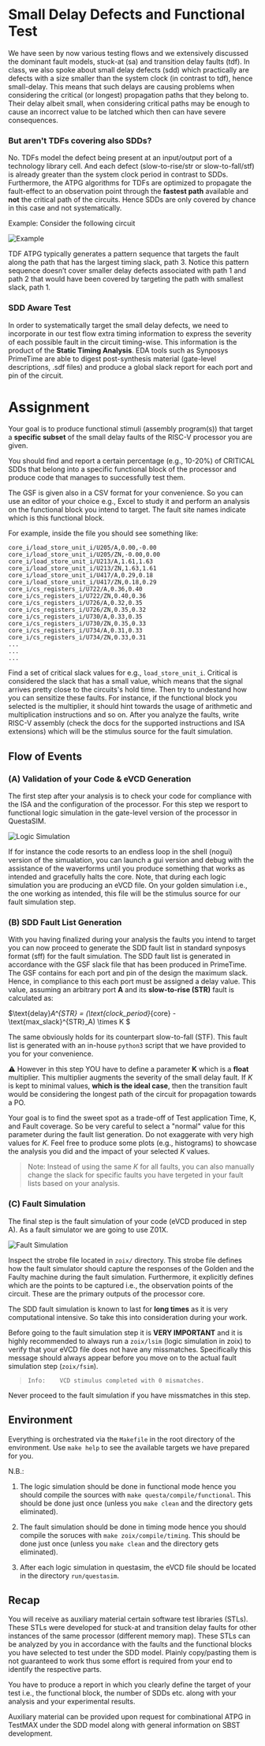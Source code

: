 # Small Delay Defects and Functional Test

We have seen by now various testing flows and we extensively discussed the dominant fault models, stuck-at (sa) and transition delay faults (tdf). In class, we also spoke about small delay defects (sdd) which practically are defects with a size smaller than the system clock (in contrast to tdf), hence small-delay. This means that such delays are causing problems when considering the critical (or longest) propagation paths that they belong to. Their delay albeit small, when considering critical paths may be enough to cause an incorrect value to be latched which then can have severe consequences.

### But aren't TDFs covering also SDDs?

No. TDFs model the defect being present at an input/output port of a technology library cell. And each defect (slow-to-rise/str or slow-to-fall/stf) is already greater than the system clock period in contrast to SDDs. Furthermore, the ATPG algorithms for TDFs are optimized to propagate the fault-effect to an observation point through the **fastest path** available and **not** the critical path of the circuits. Hence SDDs are only covered by chance in this case and not systematically.

Example: Consider the following circuit 

![Example](docs/sdds_and_tdfs.png)

TDF ATPG typically generates a pattern sequence that targets the fault along the path that has the largest timing slack, path 3. Notice this pattern sequence doesn’t cover smaller delay defects associated with path 1 and path 2 that would have been covered by targeting the path with smallest slack, path 1.

### SDD Aware Test

In order to systematically target the small delay defects, we need to incorporate in our test flow extra timing information to express the severity of each possible fault in the circuit timing-wise. This information is the product of the **Static Timing Analysis**. EDA tools such as Synposys PrimeTime are able to digest post-synthesis material (gate-level descriptions, .sdf files) and produce a global slack report for each port and pin of the circuit. 

# Assignment

Your goal is to produce functional stimuli (assembly program(s)) that target a **specific subset** of the small delay faults of the RISC-V processor you are given. 

You should find and report a certain percentage (e.g., 10-20%) of CRITICAL SDDs that belong into a specific functional block of the processor and produce code that manages to successfully test them.

The GSF is given also in a CSV format for your convenience. So you can use an editor of your choice e.g., Excel to study it and perform an analysis on the functional block you intend to target. The fault site names indicate which is this functional block. 

For example, inside the file you should see something like:

```
core_i/load_store_unit_i/U205/A,0.00,-0.00
core_i/load_store_unit_i/U205/ZN,-0.00,0.00
core_i/load_store_unit_i/U213/A,1.61,1.63
core_i/load_store_unit_i/U213/ZN,1.63,1.61
core_i/load_store_unit_i/U417/A,0.29,0.18
core_i/load_store_unit_i/U417/ZN,0.18,0.29
core_i/cs_registers_i/U722/A,0.36,0.40
core_i/cs_registers_i/U722/ZN,0.40,0.36
core_i/cs_registers_i/U726/A,0.32,0.35
core_i/cs_registers_i/U726/ZN,0.35,0.32
core_i/cs_registers_i/U730/A,0.33,0.35
core_i/cs_registers_i/U730/ZN,0.35,0.33
core_i/cs_registers_i/U734/A,0.31,0.33
core_i/cs_registers_i/U734/ZN,0.33,0.31
...
...
...
```
Find a set of critical slack values for e.g., `load_store_unit_i`. Critical is considered the slack that has a small value, which means that the signal arrives pretty close to the circuits's hold time. Then try to undestand how you can sensitize these faults. For instance, if the functional block you selected is the multiplier, it should hint towards the usage of arithmetic and multiplication instructions and so on. After you analyze the faults, write RISC-V assembly (check the docs for the supported instructions and ISA extensions) which will be the stimulus source for the fault simulation.

## Flow of Events 

### (A) Validation of your Code & eVCD Generation

The first step after your analysis is to check your code for compliance with the ISA and the configuration of the processor. For this step we resport to functional logic simulation in the gate-level version of the processor in QuestaSIM. 

![Logic Simulation](docs/lsim.png)

If for instance the code resorts to an endless loop in the shell (nogui) version of the simualation, you can launch a gui version and debug with the assistance of the waverforms until you produce something that works as intended and gracefully halts the core. Note, that during each logic simulation you are producing an eVCD file. On your golden simulation i.e., the one working as intended, this file will be the stimulus source for our fault simulation step.

### (B) SDD Fault List Generation 

With you having finalized during your analysis the faults you intend to target you can now proceed to generate the SDD fault list in standard synposys format (sff) for the fault simulation. The SDD fault list is generated in accordance with the GSF slack file that has been produced in PrimeTime. The GSF contains for each port and pin of the design the maximum slack. Hence, in compliance to this each port must be assigned a delay value. This value, assuming an arbitrary port **A** and its **slow-to-rise (STR)** fault is calculated as: 

$\text{delay}_A^{STR} = (\text{clock\_period}_{core} - \text{max\_slack}^{STR}_A) \times K $  

The same obviously holds for its counterpart slow-to-fall (STF). This fault list is generated with an in-house `python3` script that we have provided to you for your convenience.


⚠️ However in this step YOU have to define a parameter **K** which is a **float** multiplier. This multiplier augments the severity of the small delay fault. If $K$ is kept to minimal values, **which is the ideal case**, then the transition fault would be considering the longest path of the circuit for propagation towards a PO. 

Your goal is to find the sweet spot as a trade-off of Test application Time, K, and Fault coverage. So be very careful to select a "normal" value for this parameter during the fault list generation. Do not exaggerate with very high values for $K$. Feel free to produce some plots (e.g., histograms) to showcase the analysis you did and the impact of your selected $K$ values. 

>Note: Instead of using the same $K$ for all faults, you can also manually change the slack for specific faults you have tergeted in your fault lists based on your analysis.

### (C) Fault Simulation

The final step is the fault simulation of your code (eVCD produced in step A). As a fault simulator we are going to use Z01X. 

![Fault Simulation](docs/fsim.png)

Inspect the strobe file located in `zoix/` directory. This strobe file defines how the fault simulator should capture the responses of the Golden and the Faulty machine during the fault simulation. Furthermore, it explicitly defines which are the points to be captured i.e., the observation points of the circuit. These are the primary outputs of the processor core. 

The SDD fault simulation is known to last for **long times** as it is very computational intensive. So take this into consideration during your work. 

Before going to the fault simulation step it is **VERY IMPORTANT** and it is highly recommended to always run a `zoix/lsim` (logic simulation in zoix) to verify that your eVCD file does not have any missmatches. Specifically this message should always appear before you move on to the actual fault simulation step (`zoix/fsim`).

>`Info:    VCD stimulus completed with 0 mismatches.`


Never proceed to the fault simulation if you have missmatches in this step.

## Environment

Everything is orchestrated via the `Makefile` in the root directory of the environment. Use `make help` to see the available targets we have prepared for you. 

N.B.: 

1. The logic simulation should be done in functional mode hence you should compile the sources with `make questa/compile/functional`. This should be done just once (unless you `make clean` and the directory gets eliminated).

2. The fault simulation should be done in timing mode hence you should compile the soruces with `make zoix/compile/timing`. This should be done just once (unless you `make clean` and the directory gets eliminated).

3. After each logic simulation in questasim, the eVCD file should be located in the directory `run/questasim`.

## Recap

You will receive as auxiliary material certain software test libraries (STLs). These STLs were developed for stuck-at and transition delay faults for other instances of the same processor (different memory map). These STLs can be analyzed by you in accordance with the faults and the functional blocks you have selected to test under the SDD model. Plainly copy/pasting them is not guaranteed to work thus some effort is required from your end to identify the respective parts.

You have to produce a report in which you clearly define the target of your test i.e., the functional block, the number of SDDs etc. along with your analysis and your experimental results.

Auxiliary material can be provided upon request for combinational ATPG in TestMAX under the SDD model along with general information on SBST development. 
